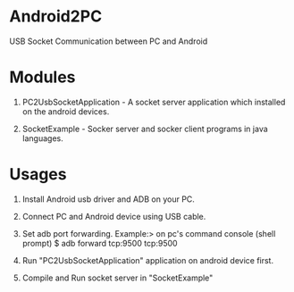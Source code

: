 Android2PC
==========

USB Socket Communication between PC and Android


Modules
=======

1. PC2UsbSocketApplication - 
  A socket server application which installed on the android devices.

2. SocketExample - 
  Socker server and socker client programs in java languages.


Usages
======

1. Install Android usb driver and ADB on your PC.

2. Connect PC and Android device using USB cable.

3. Set adb port forwarding.
   Example:> on pc's command console (shell prompt)
          $ adb forward tcp:9500 tcp:9500

4. Run "PC2UsbSocketApplication" application on android device first.

5. Compile and Run socket server in "SocketExample"
